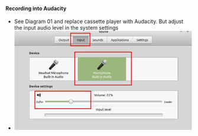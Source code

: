 #### Recording into Audacity

* See Diagram 01 and replace cassette player with Audacity. But adjust the input audio level in the system settings
* ![AdjustInputeVolume](../media/AdjustInputeVolume.jpg)



